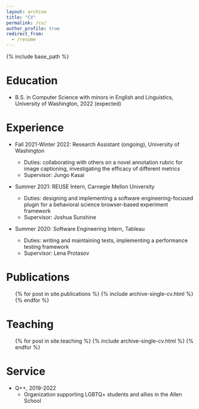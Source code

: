 ```yaml
---
layout: archive
title: "CV"
permalink: /cv/
author_profile: true
redirect_from:
  - /resume
---
```


{% include base_path %}

Education
======
* B.S. in Computer Science with minors in English and Linguistics, University of Washington, 2022 (expected)

Experience
======
* Fall 2021-Winter 2022: Research Assistant (ongoing), University of Washington
  * Duties: collaborating with others on a novel annotation rubric for image captioning, investigating the  efficacy of different metrics
  * Supervisor: Jungo Kasai

* Summer 2021: REUSE Intern, Carnegie Mellon University
  * Duties: designing and implementing a software engineering-focused plugin for a behavioral science browser-based experiment framework
  * Supervisor: Joshua Sunshine

* Summer 2020: Software Engineering Intern, Tableau
  * Duties: writing and maintaining tests, implementing a performance testing framework
  * Supervisor: Lena Protasov

Publications
======
  <ul>{% for post in site.publications %}
    {% include archive-single-cv.html %}
  {% endfor %}</ul>
  
Teaching
======
  <ul>{% for post in site.teaching %}
    {% include archive-single-cv.html %}
  {% endfor %}</ul>

Service
======
* Q++, 2019-2022
  * Organization supporting LGBTQ+ students and allies in the Allen School
